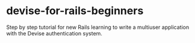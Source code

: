 devise-for-rails-beginners
==========================

Step by step tutorial for new Rails learning to write a multiuser application with the Devise authentication system.
